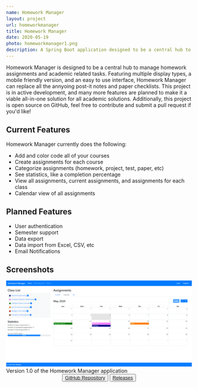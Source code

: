 ```yaml
---
name: Homework Manager
layout: project
url: homeworkmanager
title: Homework Manager
date: 2020-05-19
photo: homeworkmanager1.png
description: A Spring Boot application designed to be a central hub to manage homework assignments and academic related tasks. Open source and in development!
---
```


Homework Manager is designed to be a central hub to manage homework assignments and academic related tasks. Featuring multiple display types, a mobile friendly version, and an easy to use interface, Homework Manager can replace all the annyoing post-it notes and paper checklists. This project is in active development, and many more features are planned to make it a viable all-in-one solution for all academic solutions. Additionally, this project is open source on GitHub, feel free to contribute and submit a pull request if you'd like!

<div class="row">
<div class="col-md-6">
<div markdown="1">

## Current Features
Homework Manager currently does the following:
* Add and color code all of your courses
* Create assignments for each course
* Categorize assignments (homework, project, test, paper, etc)
* See statistics, like a completion percentage
* View all assignments, current assignments, and assignments for each class
* Calendar view of all assignments

## Planned Features
* User authentication
* Semester support
* Data export
* Data import from Excel, CSV, etc
* Email Notifications
</div>
</div>
<div class="col-md-6">
<div markdown="1">

## Screenshots
<img src="/assets/img/homeworkmanagerdemo.gif">
</div>
Version 1.0 of the Homework Manager application 
</div>
</div>


<center>
<button type="button" class="btn btn-outline-primary"><a href="https://github.com/webber512/homework-manager">GitHub Repository</a></button>
<button type="button" class="btn btn-outline-primary"><a href="https://github.com/webber512/homework-manager/releases">Releases</a></button>
</center>